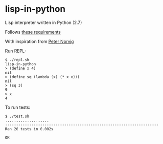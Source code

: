 # lisp-in-python
Lisp interpreter written in Python (2.7)

Follows [these requirements](http://pythonpracticeprojects.com/lisp.html)

With inspiration from [Peter Norvig](http://norvig.com/lispy.html)

Run REPL:

```
$ ./repl.sh
lisp-in-python
> (define x 4)
nil
> (define sq (lambda (x) (* x x)))
nil
> (sq 3)
9
> x
4
```

To run tests:

```
$ ./test.sh
....................
----------------------------------------------------------------------
Ran 20 tests in 0.002s

OK
```
